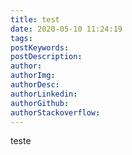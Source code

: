 ```yaml
---
title: test
date: 2020-05-10 11:24:19
tags:
postKeywords:
postDescription:
author:
authorImg:
authorDesc:
authorLinkedin:
authorGithub:
authorStackoverflow:
---
```


teste
